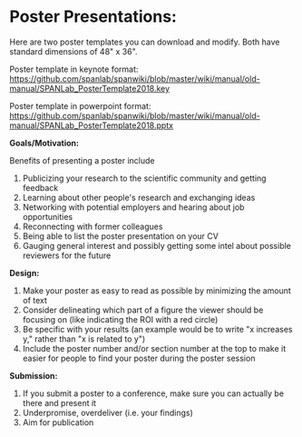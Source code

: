 # <b>Poster Presentations</b>: 

Here are two poster templates you can download and modify. Both have standard dimensions of 48" x 36". 

Poster template in keynote format: https://github.com/spanlab/spanwiki/blob/master/wiki/manual/old-manual/SPANLab_PosterTemplate2018.key

Poster template in powerpoint format: https://github.com/spanlab/spanwiki/blob/master/wiki/manual/old-manual/SPANLab_PosterTemplate2018.pptx

<b>Goals/Motivation:</b>

Benefits of presenting a poster include

1. Publicizing your research to the scientific community and getting feedback
2. Learning about other people's research and exchanging ideas
3. Networking with potential employers and hearing about job opportunities
4. Reconnecting with former colleagues 
5. Being able to list the poster presentation on your CV
6. Gauging general interest and possibly getting some intel about possible reviewers for the future

<b>Design:</b> 

1. Make your poster as easy to read as possible by minimizing the amount of text 
2. Consider delineating which part of a figure the viewer should be focusing on (like indicating the ROI with a red circle)
3. Be specific with your results (an example would be to write "x increases y," rather than "x is related to y")
4. Include the poster number and/or section number at the top to make it easier for people to find your poster during the poster session

<b>Submission:</b>

1. If you submit a poster to a conference, make sure you can actually be there and present it
2. Underpromise, overdeliver (i.e. your findings)
3. Aim for publication


      
